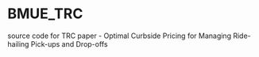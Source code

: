 # BMUE_TRC
source code for TRC paper - Optimal Curbside Pricing for Managing Ride-hailing Pick-ups and Drop-offs
